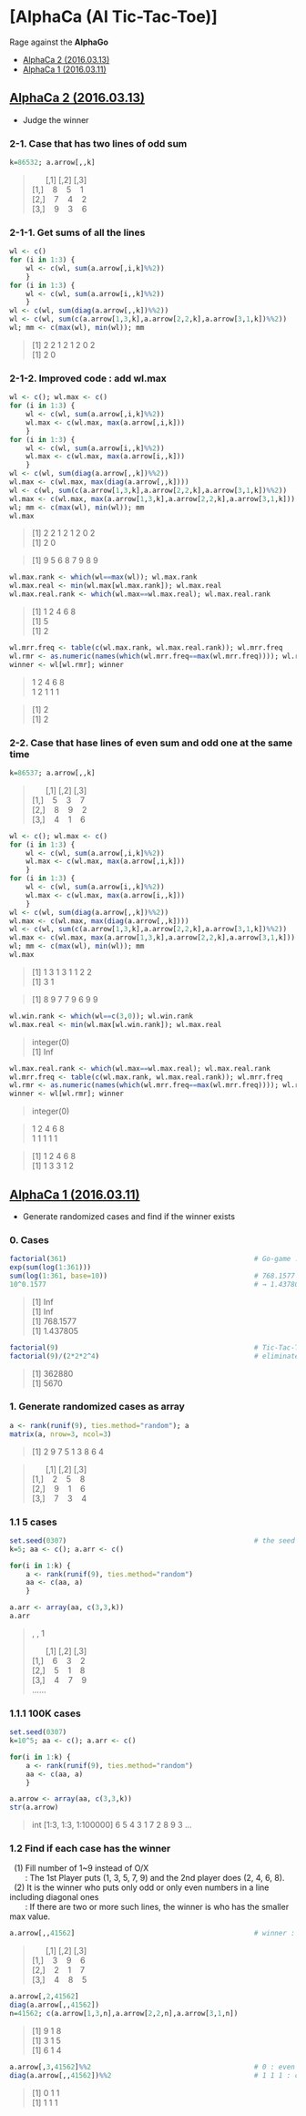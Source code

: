 # [AlphaCa (AI Tic-Tac-Toe)]

Rage against the **AlphaGo**


- [AlphaCa 2 (2016.03.13)](/AlphaCa#alphaca-2-20160313)
- [AlphaCa 1 (2016.03.11)](/AlphaCa#alphaca-1-20160311)



## [AlphaCa 2 (2016.03.13)](/AlphaCa#alphaca-ai-tic-tac-toe)

- Judge the winner


### 2-1. Case that has two lines of odd sum

```r
k=86532; a.arrow[,,k]                                                   # Winner : 1st (5-3-7 for the '/' line, not 9-3-1 on the 2nd column)
```
> &nbsp;&nbsp;&nbsp;&nbsp;&nbsp; [,1] [,2] [,3]  
> [1,] &nbsp;&nbsp; 8 &nbsp;&nbsp; 5 &nbsp;&nbsp; 1  
> [2,] &nbsp;&nbsp; 7 &nbsp;&nbsp; 4 &nbsp;&nbsp; 2  
> [3,] &nbsp;&nbsp; 9 &nbsp;&nbsp; 3 &nbsp;&nbsp; 6


### 2-1-1. Get sums of all the lines

```r
wl <- c()                                                               # wl(win/lose) : 0 (2nd player wins) / 1~2 (draw) / 3 (1st one wins)
for (i in 1:3) {
    wl <- c(wl, sum(a.arrow[,i,k]%%2))
    }
for (i in 1:3) {
    wl <- c(wl, sum(a.arrow[i,,k]%%2))
    }
wl <- c(wl, sum(diag(a.arrow[,,k])%%2))
wl <- c(wl, sum(c(a.arrow[1,3,k],a.arrow[2,2,k],a.arrow[3,1,k])%%2))
wl; mm <- c(max(wl), min(wl)); mm
```
> [1] 2 2 1 2 1 2 0 2  
> [1] 2 0


### 2-1-2. Improved code : add wl.max

```r
wl <- c(); wl.max <- c()                                                # wl.max : the max number of each line
for (i in 1:3) {
    wl <- c(wl, sum(a.arrow[,i,k]%%2))
    wl.max <- c(wl.max, max(a.arrow[,i,k]))
    }
for (i in 1:3) {
    wl <- c(wl, sum(a.arrow[i,,k]%%2))
    wl.max <- c(wl.max, max(a.arrow[i,,k]))
    }
wl <- c(wl, sum(diag(a.arrow[,,k])%%2))
wl.max <- c(wl.max, max(diag(a.arrow[,,k])))
wl <- c(wl, sum(c(a.arrow[1,3,k],a.arrow[2,2,k],a.arrow[3,1,k])%%2))
wl.max <- c(wl.max, max(a.arrow[1,3,k],a.arrow[2,2,k],a.arrow[3,1,k]))
wl; mm <- c(max(wl), min(wl)); mm
wl.max
```
> [1] 2 2 1 2 1 2 0 2  
> [1] 2 0

> [1] 9 5 6 8 7 9 8 9

```r
wl.max.rank <- which(wl==max(wl)); wl.max.rank
wl.max.real <- min(wl.max[wl.max.rank]); wl.max.real
wl.max.real.rank <- which(wl.max==wl.max.real); wl.max.real.rank
```
> [1] 1 2 4 6 8  
> [1] 5  
> [1] 2

```r
wl.mrr.freq <- table(c(wl.max.rank, wl.max.real.rank)); wl.mrr.freq
wl.rmr <- as.numeric(names(which(wl.mrr.freq==max(wl.mrr.freq)))); wl.rmr
winner <- wl[wl.rmr]; winner
```
> 1 2 4 6 8  
> 1 2 1 1 1 

> [1] 2  
> [1] 2

### 2-2. Case that hase lines of even sum and odd one at the same time
```r
k=86537; a.arrow[,,k]
```
> &nbsp;&nbsp;&nbsp;&nbsp;&nbsp; [,1] [,2] [,3]  
> [1,] &nbsp;&nbsp; 5 &nbsp;&nbsp; 3 &nbsp;&nbsp; 7  
> [2,] &nbsp;&nbsp; 8 &nbsp;&nbsp; 9 &nbsp;&nbsp; 2  
> [3,] &nbsp;&nbsp; 4 &nbsp;&nbsp; 1 &nbsp;&nbsp; 6

```r
wl <- c(); wl.max <- c()
for (i in 1:3) {
    wl <- c(wl, sum(a.arrow[,i,k]%%2))
    wl.max <- c(wl.max, max(a.arrow[,i,k]))
    }
for (i in 1:3) {
    wl <- c(wl, sum(a.arrow[i,,k]%%2))
    wl.max <- c(wl.max, max(a.arrow[i,,k]))
    }
wl <- c(wl, sum(diag(a.arrow[,,k])%%2))
wl.max <- c(wl.max, max(diag(a.arrow[,,k])))
wl <- c(wl, sum(c(a.arrow[1,3,k],a.arrow[2,2,k],a.arrow[3,1,k])%%2))
wl.max <- c(wl.max, max(a.arrow[1,3,k],a.arrow[2,2,k],a.arrow[3,1,k]))
wl; mm <- c(max(wl), min(wl)); mm
wl.max
```
> [1] 1 3 1 3 1 1 2 2  
> [1] 3 1

> [1] 8 9 7 7 9 6 9 9

```r
wl.win.rank <- which(wl==c(3,0)); wl.win.rank
wl.max.real <- min(wl.max[wl.win.rank]); wl.max.real
```
> integer(0)  
> [1] Inf

```r
wl.max.real.rank <- which(wl.max==wl.max.real); wl.max.real.rank
wl.mrr.freq <- table(c(wl.max.rank, wl.max.real.rank)); wl.mrr.freq
wl.rmr <- as.numeric(names(which(wl.mrr.freq==max(wl.mrr.freq)))); wl.rmr
winner <- wl[wl.rmr]; winner
```
> integer(0)

> 1 2 4 6 8  
> 1 1 1 1 1 

> [1] 1 2 4 6 8  
> [1] 1 3 3 1 2



## [AlphaCa 1 (2016.03.11)](/AlphaCa#alphaca-ai-tic-tac-toe)

- Generate randomized cases and find if the winner exists


### 0. Cases

```r
factorial(361)                                              # Go-game : 19 * 19 = 361 points
exp(sum(log(1:361)))
sum(log(1:361, base=10))                                    # 768.1577
10^0.1577                                                   # → 1.437805 * 10^768
```
> [1] Inf  
> [1] Inf  
> [1] 768.1577  
> [1] 1.437805

```r
factorial(9)                                                # Tic-Tac-Toe : 362,880
factorial(9)/(2*2*2^4)                                      # eliminate symmetries of top and bottom(/2), left and right(/2), diagonals(/4) : 1/16 → 5,670
```
> [1] 362880  
> [1] 5670


### 1. Generate randomized cases as array

```r
a <- rank(runif(9), ties.method="random"); a
matrix(a, nrow=3, ncol=3)
```
> [1] 2 9 7 5 1 3 8 6 4

> &nbsp;&nbsp;&nbsp;&nbsp;&nbsp; [,1] [,2] [,3]  
> [1,] &nbsp;&nbsp; 2 &nbsp;&nbsp; 5 &nbsp;&nbsp; 8  
> [2,] &nbsp;&nbsp; 9 &nbsp;&nbsp; 1 &nbsp;&nbsp; 6  
> [3,] &nbsp;&nbsp; 7 &nbsp;&nbsp; 3 &nbsp;&nbsp; 4


### 1.1 5 cases

```r
set.seed(0307)                                              # the seed number works during the following for statement …… crazy!
k=5; aa <- c(); a.arr <- c()

for(i in 1:k) {
    a <- rank(runif(9), ties.method="random")
    aa <- c(aa, a)
    }

a.arr <- array(aa, c(3,3,k))
a.arr
```
> , , 1  
> 
> &nbsp;&nbsp;&nbsp;&nbsp;&nbsp; [,1] [,2] [,3]  
> [1,] &nbsp;&nbsp; 6 &nbsp;&nbsp; 3 &nbsp;&nbsp; 2  
> [2,] &nbsp;&nbsp; 5 &nbsp;&nbsp; 1 &nbsp;&nbsp; 8  
> [3,] &nbsp;&nbsp; 4 &nbsp;&nbsp; 7 &nbsp;&nbsp; 9  
> ……


### 1.1.1 100K cases

```r
set.seed(0307)
k=10^5; aa <- c(); a.arr <- c()

for(i in 1:k) {
    a <- rank(runif(9), ties.method="random")
    aa <- c(aa, a)
    }

a.arrow <- array(aa, c(3,3,k))
str(a.arrow)
```
>  int [1:3, 1:3, 1:100000] 6 5 4 3 1 7 2 8 9 3 ...


### 1.2 Find if each case has the winner

&nbsp; (1) Fill number of 1~9 instead of O/X  
&nbsp;&nbsp;&nbsp;&nbsp;&nbsp;&nbsp; : The 1st Player puts (1, 3, 5, 7, 9) and the 2nd player does (2, 4, 6, 8).  
&nbsp; (2) It is the winner who puts only odd or only even numbers in a line including diagonal ones  
&nbsp;&nbsp;&nbsp;&nbsp;&nbsp;&nbsp; : If there are two or more such lines, the winner is who has the smaller max value.

```r
a.arrow[,,41562]                                            # winner : 1nd player (3-1-5 on the '\' line)
```
> &nbsp;&nbsp;&nbsp;&nbsp;&nbsp; [,1] [,2] [,3]  
> [1,] &nbsp;&nbsp; 3 &nbsp;&nbsp; 9 &nbsp;&nbsp; 6  
> [2,] &nbsp;&nbsp; 2 &nbsp;&nbsp; 1 &nbsp;&nbsp; 7  
> [3,] &nbsp;&nbsp; 4 &nbsp;&nbsp; 8 &nbsp;&nbsp; 5

```r
a.arrow[,2,41562]
diag(a.arrow[,,41562])
n=41562; c(a.arrow[1,3,n],a.arrow[2,2,n],a.arrow[3,1,n])
```
> [1] 9 1 8  
> [1] 3 1 5  
> [1] 6 1 4

```r
a.arrow[,3,41562]%%2                                        # 0 : even number / 1 : odd number
diag(a.arrow[,,41562])%%2                                   # 1 1 1 : consists of only odd numbers
```
> [1] 0 1 1  
> [1] 1 1 1